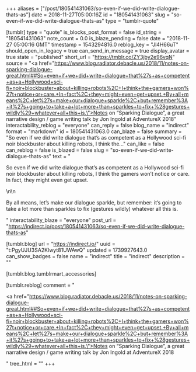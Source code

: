 +++
aliases = ["/post/180541431063/so-even-if-we-did-write-dialogue-thats-as"]
date = 2018-11-27T05:00:16Z
id = "180541431063"
slug = "so-even-if-we-did-write-dialogue-thats-as"
type = "tumblr-quote"

[tumblr]
type = "quote"
is_blocks_post_format = false
id_string = "180541431063"
note_count = 0.0
is_blaze_pending = false
date = "2018-11-27 05:00:16 GMT"
timestamp = 1543294816.0
reblog_key = "Jl4H66uT"
should_open_in_legacy = true
can_send_in_message = true
display_avatar = true
state = "published"
short_url = "https://tmblr.co/ZY3jby2e96vqN"
source = "<a href=\"https://www.blog.radiator.debacle.us/2018/11/notes-on-sparking-dialogue-great.html##So+even+if+we+did+write+dialogue+that%27s+as+competent+as+a+Hollywood+sci-fi+noir+blockbuster+about+killing+robots%2C+I+think+the+gamers+won%27t+notice+or+care.+In+fact%2C+they+might+even+get+upset.+By+all+means%2C+let%27s+make+our+dialogue+sparkle%2C+but+remember%3A+it%27s+going+to+take+a+lot+more+than+sparkles+to+fix+%28gestures+wildly%29+whatever+all+this+is.\">Notes on &ldquo;Sparking Dialogue&rdquo;, a great narrative design / game writing talk by Jon Ingold at AdventureX 2018</a>"
interactability_reblog = "everyone"
can_reply = false
blog_name = "indirect"
format = "markdown"
id = 180541431063.0
can_blaze = false
summary = "So even if we did write dialogue that’s as competent as a Hollywood sci-fi noir blockbuster about killing robots, I think the..."
can_like = false
can_reblog = false
is_blazed = false
slug = "so-even-if-we-did-write-dialogue-thats-as"
text = "<p>So even if we did write dialogue that&rsquo;s as competent as a Hollywood sci-fi noir blockbuster about killing robots, I think the gamers won&rsquo;t notice or care. In fact, they might even get upset.</p>\n\n<p>By all means, let&rsquo;s make our dialogue sparkle, but remember: it&rsquo;s going to take a lot more than sparkles to fix (gestures wildly) whatever all this is.</p>"
interactability_blaze = "everyone"
post_url = "https://indirect.io/post/180541431063/so-even-if-we-did-write-dialogue-thats-as"

[tumblr.blog]
url = "https://indirect.io/"
uuid = "t:PgyUJU3SA2Klwyt81UWAwQ"
updated = 1739927643.0
can_show_badges = false
name = "indirect"
title = "indirect"
description = ""

[tumblr.blog.tumblrmart_accessories]

[tumblr.reblog]
comment = "<p><a href=\"https://www.blog.radiator.debacle.us/2018/11/notes-on-sparking-dialogue-great.html##So+even+if+we+did+write+dialogue+that%27s+as+competent+as+a+Hollywood+sci-fi+noir+blockbuster+about+killing+robots%2C+I+think+the+gamers+won%27t+notice+or+care.+In+fact%2C+they+might+even+get+upset.+By+all+means%2C+let%27s+make+our+dialogue+sparkle%2C+but+remember%3A+it%27s+going+to+take+a+lot+more+than+sparkles+to+fix+%28gestures+wildly%29+whatever+all+this+is.\">Notes on “Sparking Dialogue”, a great narrative design / game writing talk by Jon Ingold at AdventureX 2018</a></p>"
tree_html = ""
+++
